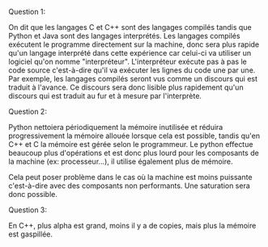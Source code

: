 Question 1:

On dit que les langages C et C++ sont des langages compilés tandis que Python et Java sont des langages interprétés.
Les langages compilés exécutent le programme directement sur la machine, donc sera plus rapide qu'un langage interprété dans cette expérience car celui-ci va utiliser un logiciel qu'on nomme "interpréteur".
L'interpréteur exécute pas à pas le code source c'est-à-dire qu'il va exécuter les lignes du code une par une.
Par exemple, les langages compilés seront vus comme un discours qui est traduit à l'avance. Ce discours sera donc lisible plus rapidement qu'un discours qui est traduit au fur et à mesure par l'interprète.

Question 2:

Python nettoiera périodiquement la mémoire inutilisée et réduira progressivement la mémoire allouée lorsque cela est possible, tandis qu'en C++ et C la mémoire est gérée selon le programmeur.
Le python effectue beaucoup plus d'opérations et est donc plus lourd pour les composants de la machine (ex: processeur...), il utilise également plus de mémoire.

Cela peut poser problème dans le cas où la machine est moins puissante c'est-à-dire avec des composants non performants.
Une saturation sera donc possible.

Question 3:

En C++, plus alpha est grand, moins il y a de copies, mais plus la mémoire est gaspillée. 